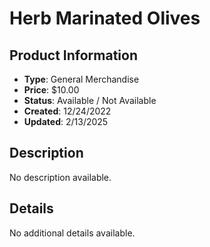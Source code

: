 # Herb Marinated Olives

## Product Information
- **Type**: General Merchandise
- **Price**: $10.00
- **Status**: Available / Not Available
- **Created**: 12/24/2022
- **Updated**: 2/13/2025

## Description
No description available.



## Details
No additional details available.
